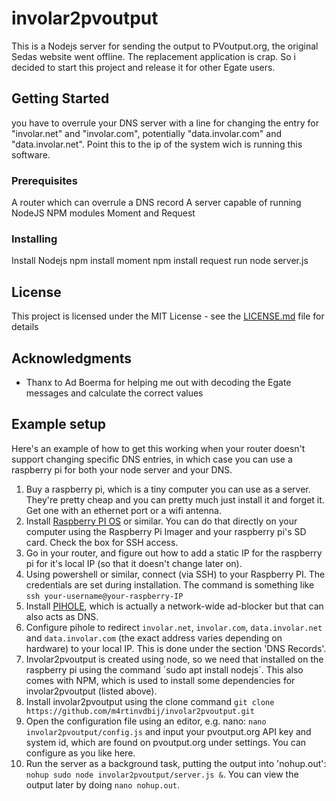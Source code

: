
# involar2pvoutput

This is a Nodejs server for sending the output to PVoutput.org, the original Sedas website went offline. The replacement application is crap. So i decided to start this project and release it for other Egate users.

## Getting Started

you have to overrule your DNS server with a line for changing the entry for "involar.net" and "involar.com", potentially "data.involar.com" and "data.involar.net". Point this to the ip of the system wich is running this software.

### Prerequisites

A router which can overrule a DNS record
A server capable of running NodeJS
NPM modules Moment and Request

### Installing

Install Nodejs
npm install moment
npm install request
run node server.js

## License

This project is licensed under the MIT License - see the [LICENSE.md](LICENSE.md) file for details

## Acknowledgments

* Thanx to Ad Boerma for helping me out with decoding the Egate messages and calculate the correct values


## Example setup
Here's an example of how to get this working when your router doesn't support changing specific DNS entries, in which case you can use a raspberry pi for both your node server and your DNS.

1. Buy a raspberry pi, which is a tiny computer you can use as a server. They're pretty cheap and you can pretty much just install it and forget it. Get one with an ethernet port or a wifi antenna.
2. Install [Raspberry PI OS](https://www.raspberrypi.com/software/) or similar. You can do that directly on your computer using the Raspberry Pi Imager and your raspberry pi's SD card. Check the box for SSH access.
3. Go in your router, and figure out how to add a static IP for the raspberry pi for it's local IP (so that it doesn't change later on).
4. Using powershell or similar, connect (via SSH) to your Raspberry PI. The credentials are set during installation. The command is something like `ssh your-username@your-raspberry-IP`
5. Install [PIHOLE](https://pi-hole.net/), which is actually a network-wide ad-blocker but that can also acts as DNS.
6. Configure pihole to redirect `involar.net`, `involar.com`, `data.involar.net` and `data.involar.com` (the exact address varies depending on hardware) to your local IP. This is done under the section 'DNS Records'.
7. Involar2pvoutput is created using node, so we need that installed on the raspberry pi using the command ´sudo apt install nodejs´. This also comes with NPM, which is used to install some dependencies for involar2pvoutput (listed above).
8. Install involar2pvoutput using the clone command `git clone https://github.com/m4rtinvdbij/involar2pvoutput.git`
9. Open the configuration file using an editor, e.g. nano: `nano involar2pvoutput/config.js` and input your pvoutput.org API key and system id, which are found on pvoutput.org under settings. You can configure as you like here.
10. Run the server as a background task, putting the output into 'nohup.out': `nohup sudo node involar2pvoutput/server.js &`. You can view the output later by doing `nano nohup.out`.

